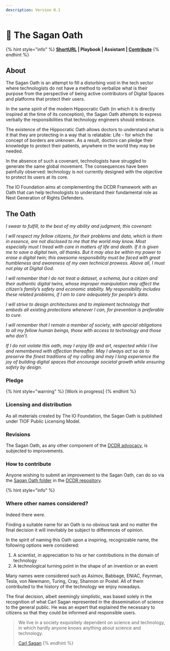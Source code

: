 ```yaml
---
description: Version 0.1
---
```


# 🖖 The Sagan Oath

{% hint style="info" %}
****[**ShortURL**](https://tiof.click/DCDRSaganOath) **| Playbook | Assistant |** [**Contribute**](http://tiof.click/DCDRSaganOathContribute)****
{% endhint %}

## About

The Sagan Oath is an attempt to fill a disturbing void in the tech sector where technologists do not have a method to verbalize what is their purpose from the perspective of being active contributors of Digital Spaces and platforms that protect their users.

In the same spirit of the modern Hippocratic Oath (in which it is directly inspired at the time of its conception), the Sagan Oath attempts to express verbally the responsibilities that technology engineers should embrace.

The existence of the Hippocratic Oath allows doctors to understand what is it that they are protecting in a way that is relatable: Life - for which the concept of borders are unknown. As a result, doctors can pledge their knowledge to protect their patients, anywhere in the world they may be needed.

In the absence of such a covenant, technologists have struggled to generate the same global movement. The consequences have been painfully observed: technology is not currently designed with the objective to protect its users at its core.

The IO Foundation aims at complementing the DCDR Framework with an Oath that can help technologists to understand their fundamental role as Next Generation of Rights Defenders.

## The Oath

_I swear to fulfill, to the best of my ability and judgment, this covenant:_

_I will respect my fellow citizens, for their problems and data, which is them in essence, are not disclosed to me that the world may know. Most especially must I tread with care in matters of life and death. If it is given me to save a digital twin, all thanks. But it may also be within my power to erase a digital twin; this awesome responsibility must be faced with great humbleness and awareness of my own technical prowess. Above all, I must not play at Digital God._

_I will remember that I do not treat a dataset, a schema, but a citizen and their authentic digital twins, whose improper manipulation may affect the citizen’s family’s safety and economic stability. My responsibility includes these related problems, if I am to care adequately for people’s data._

_I will strive to design architectures and to implement technology that embeds all existing protections whenever I can, for prevention is preferable to cure._

_I will remember that I remain a member of society, with special obligations to all my fellow human beings, those with access to technology and those who don’t._

_If I do not violate this oath, may I enjoy life and art, respected while I live and remembered with affection thereafter. May I always act so as to preserve the finest traditions of my calling and may I long experience the joy of building digital spaces that encourage societal growth while ensuring safety by design._

### Pledge

{% hint style="warning" %}
\[Work in progress]
{% endhint %}

### Licensing and distribution

As all materials created by The IO Foundation, the Sagan Oath is published under TIOF Public Licensing Model.

### Revisions

The Sagan Oath, as any other component of the [DCDR advocacy](https://tiof.click/DCDRDocs), is subjected to improvements.

### How to contribute

Anyone wishing to submit an improvement to the Sagan Oath, can do so via the [Sagan Oath folder](https://tiof.click/DCDRSaganOathContribute) in the [DCDR repository](https://tiof.click/DCDRRepo).



{% hint style="info" %}
### Where other names considered?

Indeed there were.

Finding a suitable name for an Oath is no obvious task and no matter the final decision it will inevitably be subject to differences of opinion.

In the spirit of naming this Oath upon a inspiring, recognizable name, the following options were considered:

1. A scientist, in appreciation to his or her contributions in the domain of technology
2. A technological turning point in the shape of an invention or an event

Many names were considered such as Asimov, Babbage, ENIAC, Feynman, Tesla, von Newmann, Turing, Cray, Shannon or Postel. All of them contributed to the history of the technology we enjoy nowadays.

The final decision, albeit seemingly simplistic, was based solely in the recognition of what Carl Sagan represented in the dissemination of science to the general public. He was an expert that explained the necessary to citizens so that they could be informed and responsible users.



> We live in a society exquisitely dependent on science and technology, in which hardly anyone knows anything about science and technology.
>
> [Carl Sagan](https://carlsagan.com/)
{% endhint %}
